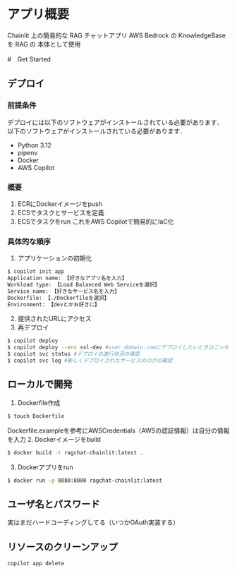 # アプリ概要
Chainlit 上の簡易的な RAG チャットアプリ
AWS Bedrock の KnowledgeBase　を RAG の 本体として使用

#　Get Started
## デプロイ

### 前提条件
デプロイには以下のソフトウェアがインストールされている必要があります．  
以下のソフトウェアがインストールされている必要があります．
* Python 3.12
* pipenv
* Docker
* AWS Copilot

### 概要
1. ECRにDockerイメージをpush
2. ECSでタスクとサービスを定義
3. ECSでタスクをrun
これをAWS Copilotで簡易的にIaC化

### 具体的な順序
1. アプリケーションの初期化
```sh
$ copilot init app
Application name: 【好きなアプリ名を入力】
Workload type: 【Load Balanced Web Serviceを選択】
Service name: 【好きなサービス名を入力】
Dockerfile: 【./Dockerfileを選択】
Environment: 【devとかお好きに】
```
2. 提供されたURLにアクセス
3. 再デプロイ
```sh
$ copilot deploy
$ copilot deploy --env ssl-dev #user_domain.comにデプロイしたいときはこっち！
$ copilot svc status #デプロイの進行状況の確認
$ copilot svc log #新しくデプロイされたサービスのログの確認
```

## ローカルで開発
1. Dockerfile作成
```sh
$ touch Dockerfile
```
Dockerfile.exampleを参考にAWSCredentials（AWSの認証情報）は自分の情報を入力
2. Dockerイメージをbuild
```sh
$ docker build -t ragchat-chainlit:latest . 
```
3. Dockerアプリをrun
```sh
$ docker run -p 8080:8080 ragchat-chainlit:latest
```

## ユーザ名とパスワード
実はまだハードコーディングしてる（いつかOAuth実装する）  

## リソースのクリーンアップ
```sh
copilot app delete
```
